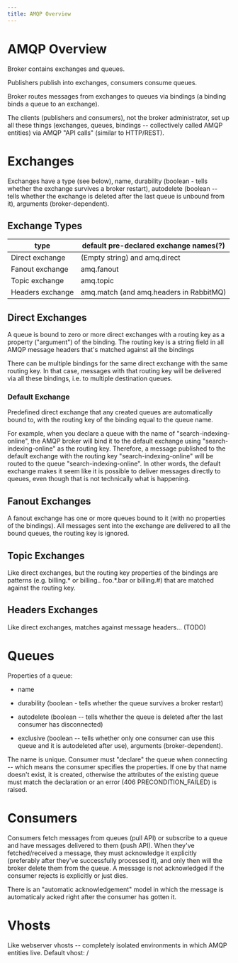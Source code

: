 ```yaml
---
title: AMQP Overview
---
```


# AMQP Overview

Broker contains exchanges and queues.

Publishers publish into exchanges, consumers consume queues.

Broker routes messages from exchanges to queues via bindings (a
binding binds a queue to an exchange).

The clients (publishers and consumers), not the broker administrator,
set up all these things (exchanges, queues, bindings -- collectively
called AMQP entities) via AMQP "API calls" (similar to HTTP/REST).

# Exchanges

Exchanges have a type (see below), name, durability (boolean - tells
whether the exchange survives a broker restart), autodelete (boolean
-- tells whether the exchange is deleted after the last queue is
unbound from it), arguments (broker-dependent).

## Exchange Types

type              | default pre-declared exchange names(?)
------------------|----------------------------------------
Direct exchange	  | (Empty string) and amq.direct
Fanout exchange	  | amq.fanout
Topic exchange	  | amq.topic
Headers exchange  | amq.match (and amq.headers in RabbitMQ)


## Direct Exchanges

A queue is bound to zero or more direct exchanges with a routing key
as a property ("argument") of the binding. The routing key is a string
field in all AMQP message headers that's matched against all the
bindings

There can be multiple bindings for the same direct exchange with the
same routing key. In that case, messages with that routing key will be
delivered via all these bindings, i.e. to multiple destination queues.

### Default Exchange

Predefined direct exchange that any created queues are automatically
bound to, with the routing key of the binding equal to the queue name.

For example, when you declare a queue with the name of
"search-indexing-online", the AMQP broker will bind it to the default
exchange using "search-indexing-online" as the routing key. Therefore,
a message published to the default exchange with the routing key
"search-indexing-online" will be routed to the queue
"search-indexing-online". In other words, the default exchange makes
it seem like it is possible to deliver messages directly to queues,
even though that is not technically what is happening.

## Fanout Exchanges

A fanout exchange has one or more queues bound to it (with no
properties of the bindings). All messages sent into the exchange are
delivered to all the bound queues, the routing key is ignored.

## Topic Exchanges

Like direct exchanges, but the routing key properties of the bindings
are patterns (e.g. billing.* or billing.*.* foo.*.bar or billing.#)
that are matched against the routing key.

## Headers Exchanges

Like direct exchanges, matches against message headers... (TODO)


# Queues

Properties of a queue:

- name

- durability (boolean - tells whether the queue
  survives a broker restart)
  
- autodelete (boolean -- tells whether the
  queue is deleted after the last consumer has disconnected)
  
- exclusive (boolean -- tells whether only one consumer can use this
  queue and it is autodeleted after use), arguments
  (broker-dependent).

The name is unique. Consumer must "declare" the queue when connecting
-- which means the consumer specifies the properties. If one by that
name doesn't exist, it is created, otherwise the attributes of the
existing queue must match the declaration or an error (406
PRECONDITION_FAILED) is raised.


# Consumers

Consumers fetch messages from queues (pull API) or subscribe to a
queue and have messages delivered to them (push API). When they've
fetched/received a message, they must acknowledge it explicitly
(preferably after they've successfully processed it), and only then
will the broker delete them from the queue. A message is not
acknowledged if the consumer rejects is explicitly or just dies.

There is an "automatic acknowledgement" model in which the message is
automaticaly acked right after the consumer has gotten it.

# Vhosts

Like webserver vhosts -- completely isolated environments in which
AMQP entities live. Default vhost: /
